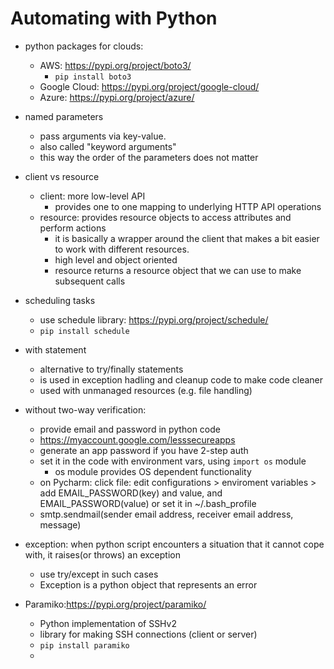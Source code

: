 # Automating with Python

- python packages for clouds:
  - AWS: <https://pypi.org/project/boto3/>
    - `pip install boto3`
  - Google Cloud: <https://pypi.org/project/google-cloud/>
  - Azure: <https://pypi.org/project/azure/>

- named parameters
  - pass arguments via key-value.
  - also called "keyword arguments"
  - this way the order of the parameters does not matter

- client vs resource
  - client: more low-level API
    - provides one to one mapping to underlying HTTP API operations
  - resource: provides resource objects to access attributes and perform actions
    - it is basically a wrapper around the client that makes a bit easier to work with different resources.
    - high level and object oriented
    - resource returns a resource object that we can use to make subsequent calls

- scheduling tasks
  - use schedule library: <https://pypi.org/project/schedule/>
  - `pip install schedule`

- with statement
  - alternative to try/finally statements
  - is used in exception hadling and cleanup code to make code cleaner
  - used with unmanaged resources (e.g. file handling)

- without two-way verification:
  - provide email and password in python code
  - <https://myaccount.google.com/lesssecureapps>
  - generate an app password if you have 2-step auth
  - set it in the code with environment vars, using `import os` module
    - os module provides OS dependent functionality
  - on Pycharm: click file: edit configurations > enviroment variables > add EMAIL_PASSWORD(key) and value, and EMAIL_PASSWORD(value) or set it in ~/.bash_profile
  - smtp.sendmail(sender email address, receiver email address, message)

- exception: when python script encounters a situation that it cannot cope with, it raises(or throws) an exception
  - use try/except in such cases
  - Exception is a python object that represents an error

- Paramiko:<https://pypi.org/project/paramiko/>
  - Python implementation of SSHv2
  - library for making SSH connections (client or server)
  - `pip install paramiko`
  -
